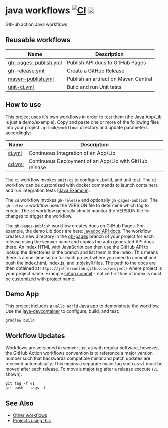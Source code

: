# java workflows [![CI](https://github.com/JeffersonLab/java-workflows/actions/workflows/ci.yml/badge.svg)](https://github.com/JeffersonLab/cxx-workflows/actions/workflows/ci.yml) <a href="https://codespaces.new/JeffersonLab/java-workflows"><img src="https://github.com/codespaces/badge.svg" height="20"></a>
GitHub action Java workflows

## Reusable workflows

| Name                 | Description                      |
|----------------------|----------------------------------|
| [gh-pages-publish.yml](https://github.com/JeffersonLab/java-workflows/blob/main/.github/workflows/gh-pages-publish.yml) | Publish API docs to GitHub Pages |
| [gh-release.yml](https://github.com/JeffersonLab/java-workflows/blob/main/.github/workflows/gh-release.yml) | Create a GitHub Release |
| [maven-publish.yml](https://github.com/JeffersonLab/java-workflows/blob/main/.github/workflows/maven-publish.yml) | Publish an artifact on Maven Central |
| [unit-ci.yml](https://github.com/JeffersonLab/java-workflows/blob/main/.github/workflows/unit-ci.yml) | Build and run Unit tests |

## How to use
This project uses it's own workflows in order to test them (the Java App/Lib is just a demo/example).  Copy and paste one or more of the following files into your project `.github/workflows` directory and update parameters accordingly:

| Name                                                                                        | Description                      |
|---------------------------------------------------------------------------------------------|----------------------------------|
| [ci.yml](https://github.com/JeffersonLab/java-workflows/blob/main/.github/workflows/ci.yml) | Continuous Integration of an App/Lib |
| [cd.yml](https://github.com/JeffersonLab/java-workflows/blob/main/.github/workflows/cd.yml) | Continuous Deployment of an App/Lib with GitHub release |

The `ci` workflow invokes `unit-ci` to configure, build, and unit test.   The `ci` workflow can be customized with docker commands to launch containers and run integration tests ([Java Example](https://github.com/JeffersonLab/myquery/blob/e47681393f9a7a900dc1f0a932b6271bfa6356ed/.github/workflows/ci.yml#L20-L44])).

The `cd` workflow invokes `gh-release` and optionally `gh-pages-publish`.  The `gh-release` workflow uses the VERSION file to determine which tag to create.  The `cd` workflow generally should monitor the VERSION file for changes to trigger the workflow.

The `gh-pages-publish` workflow creates docs on GitHub Pages.  For example, the demo Lib docs are here: [javadoc API docs](https://jeffersonlab.github.io/java-workflows/).  The workflow creates a new directory in the [gh-pages](https://github.com/JeffersonLab/java-workflows/tree/gh-pages) branch of your project for each release using the semver name and copies the auto generated API docs there.  An index HTML with JavaScript can then use the GitHub API to lookup the directories in the branch and list them in the index.  This means there is a one-time setup for each project where you need to commit and push the index.html, index.js, and .nojekyll files.  The path to the docs are then obtained at `https://jeffersonlab.github.io/project/` where project is your project name.  Example [setup commit](https://github.com/JeffersonLab/cxx-workflows/commit/36de0f35037c3b14834bbfbbb9e7784f2e70eebe) - notice first line of index.js must be customized with project name.

## Demo App
This project includes a `Hello World` Java app to demonstrate the workflow.  Use the [java-devcontainer](https://github.com/JeffersonLab/java-devcontainer) to configure, build, and test:

```
gradlew build
```

## Workflow Updates
Workflows are versioned in semver just as with regular software, however, the GitHub Action workflows convention is to reference a major version number such that backwards compatible minor and patch updates are received automatically.  This means a separate major tag such as `v1` must be moved after each release.  To move a major tag after a release execute (`v1` shown):

```
git tag -f v1
git push --tags -f
```

## See Also
- [Other workflows](https://github.com/search?q=org%3Ajeffersonlab+topic%3Agh-action-workflow&type=repositories)
- [Projects using this](https://github.com/search?q=org%3Ajeffersonlab+topic%3Ajava-workflows&type=repositories)
